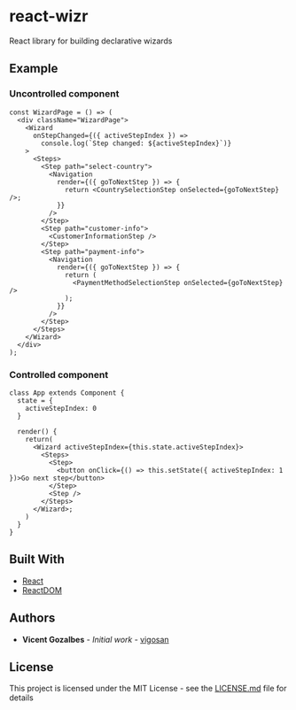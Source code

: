 # react-wizr

React library for building declarative wizards

## Example

### Uncontrolled component

```
const WizardPage = () => (
  <div className="WizardPage">
    <Wizard
      onStepChanged={({ activeStepIndex }) =>
        console.log(`Step changed: ${activeStepIndex}`)}
    >
      <Steps>
        <Step path="select-country">
          <Navigation
            render={({ goToNextStep }) => {
              return <CountrySelectionStep onSelected={goToNextStep} />;
            }}
          />
        </Step>
        <Step path="customer-info">
          <CustomerInformationStep />
        </Step>
        <Step path="payment-info">
          <Navigation
            render={({ goToNextStep }) => {
              return (
                <PaymentMethodSelectionStep onSelected={goToNextStep} />
              );
            }}
          />
        </Step>
      </Steps>
    </Wizard>
  </div>
);
```

### Controlled component

```
class App extends Component {
  state = { 
	activeStepIndex: 0
  }
	  
  render() {
	return(
	  <Wizard activeStepIndex={this.state.activeStepIndex}>
	    <Steps>
	      <Step>
	        <button onClick={() => this.setState({ activeStepIndex: 1 })>Go next step</button>
	      </Step>
	      <Step />
	    </Steps>
	  </Wizard>;
	)   
  }
}
```

## Built With

* [React](https://reactjs.org)
* [ReactDOM](https://reactjs.org/docs/react-dom.html)

## Authors

* **Vicent Gozalbes** - *Initial work* - [vigosan](https://github.com/vigosan)

## License

This project is licensed under the MIT License - see the [LICENSE.md](LICENSE.md) file for details
